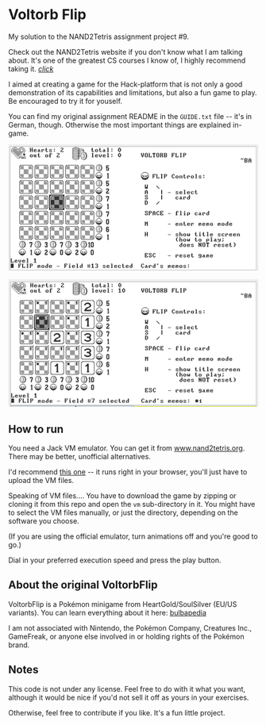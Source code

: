 # Voltorb Flip

My solution to the NAND2Tetris assignment project #9.

Check out the NAND2Tetris website if you don't know what I am talking about. It's one of the greatest CS courses I know of, I highly recommend taking it.  [*click*](https://www.nand2tetris.org/)

I aimed at creating a game for the Hack-platform that is not only a good demonstration of its capabilities and limitations, but also a fun game to play. Be encouraged to try it for youself.

You can find my original assignment README in the `GUIDE.txt` file -- it's in German, though. Otherwise the most important things are explained in-game.

![screenshot of a fresh board](/Screenshot1.png)

![screenshot of a board with a few opened cards](/Screenshot2.png)

## How to run

You need a Jack VM emulator. You can get it from www.nand2tetris.org. There may be better, unofficial alternatives. 

I'd recommend [this one](https://funkschy.github.io/nand-to-browser/) -- it runs right in your browser, you'll just have to upload the VM files.

Speaking of VM files.... You have to download the game by zipping or cloning it from this repo and open the `vm` sub-directory in it. You might have to select the VM files manually, or just the directory, depending on the software you choose. 

(If you are using the official emulator, turn animations off and you're good to go.)

Dial in your preferred execution speed and press the play button.

## About the original VoltorbFlip

VoltorbFlip is a Pokémon minigame from HeartGold/SoulSilver (EU/US variants). You can learn everything about it here: [bulbapedia](https://bulbapedia.bulbagarden.net/wiki/Voltorb_Flip)

I am not associated with Nintendo, the Pokémon Company, Creatures Inc., GameFreak, or anyone else involved in or holding rights of the Pokémon brand.

## Notes

This code is not under any license. Feel free to do with it what you want, although it would be nice if you'd not sell it off as yours in your exercises.

Otherwise, feel free to contribute if you like. It's a fun little project.
